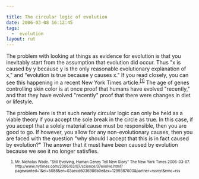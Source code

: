 ```yaml
---

title: The circular logic of evolution
date: 2006-03-08 16:12:45
tags:
  -  evolution
layout: rut
---
```



<p>The problem with looking at things as evidence for evolution is that you inevitably start from the assumption that evolution did occur.  Thus "x is caused by y because y is the only reasonable evolutionary explanation of x," and "evolution is true because y causes x."  If you read closely, you can see this happening in a recent New York Times article.<sup><a href="http://www.nytimes.com/2006/03/07/science/07evolve.html?pagewanted=1&ei=5088&en=03aecd6036986b0e&ex=1299387600&partner=rssnyt&emc=rss" title="Still Evolving, Human Genes Tell New Story">[1]</a></sup> The age of genes controlling skin color is at once proof that humans have evolved "recently," and that they have evolved "recently" proof that there were changes in diet or lifestyle.</p>  <p>The problem here is that such nearly circular logic can only be held as a viable theory if you accept the sole break in the circle as true.  In this case, if you accept that a solely material cause must be responsible, then you are good to go.  If however, you allow for any non-evolutionary causes, then you are faced with the question "why should I accept that this is in fact caused by evolution?" The answer that it must have been caused by evolution because we see it no longer satisfies.</p>   <ol><font size="-2"><li><font size="-2">Mr. Nicholas Wade.  "Still Evolving, Human Genes Tell New Story" The New York Times 2006-03-07. http://www.nytimes.com/2006/03/07/science/07evolve.html?pagewanted=1&ei=5088&en=03aecd6036986b0e&ex=1299387600&partner=rssnyt&emc=rss </font></li></font></ol>

